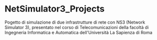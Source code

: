 # NetSimulator3_Projects
Pogetto di simulazione di due infrastrutture di rete con NS3 (Network Simulator 3), presentato nel corso di Telecomunicazioni della facoltà di Ingegneria Informatica e Automatica dell'Università La Sapienza di Roma
